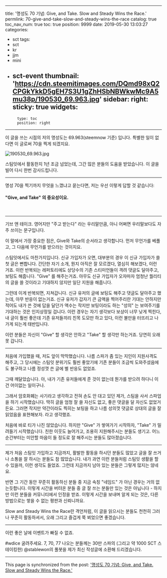 
---
title: '명성도 70 기념: Give, and Take. Slow and Steady Wins the Race.'
permlink: 70-give-and-take-slow-and-steady-wins-the-race
catalog: true
toc_nav_num: true
toc: true
position: 9999
date: 2019-05-30 13:03:27
categories:
- sct
tags:
- sct
- kr
- jjm
- mini
- sct-event
thumbnail: 'https://cdn.steemitimages.com/DQmd98xQ2CPGkYkkD5gEH7S3U1gZhHSbNBWkwMc9A5mu38p/190530_69.963.jpg'
sidebar:
    right:
        sticky: true
widgets:
    -
        type: toc
        position: right
---


이 글을 쓰는 시점의 저의 명성도는 69.963(steemnow 기준) 입니다. 특별한 일이 없다면 이 글로써 70을 찍게 되겠지요.

![190530_69.963.jpg](https://cdn.steemitimages.com/DQmd98xQ2CPGkYkkD5gEH7S3U1gZhHSbNBWkwMc9A5mu38p/190530_69.963.jpg)
<br>

스팀잇에서 활동한지 1년 조금 넘었는데, 그간 많은 분들의 도움을 받았습니다. 이 글을 빌어 다시 한번 감사드립니다.

---

명성 70을 찍기까지 무엇을 느꼈냐고 묻는다면, 저는 우선 이렇게 답할 것 같습니다:

#### "Give, and Take" 의 중요성이요.
<br>

---

기브 앤 테이크. 영어지만 "주고 받는다" 라는 우리말만큼, 아니 어쩌면 우리말보다도 자주 쓰이는 문구입니다. 

이 말에서 가장 중요한 점은, Give와 Take의 순서라고 생각합니다. 먼저 무언가를 베풀고, 그 다음에 무언가를 받으라는 것이지요. 

스팀잇에서도 마찬가지입니다. 신규 가입자가 오면, 대부분의 경우 이 신규 가입자가 쓸 첫 글은 뻔합니다. 간단한 자기 소개, 뭔지 아직은 잘 모르겠다, 열심히 해보겠다, 이런 거죠. 이런 반복되는 레퍼토리에도 상당수의 기존 스티미언들이 격려 댓글도 달아주고, 보팅도 해줍니다. "Give" 를 해주는거죠. 아무도 신규 가입자가 오자마자 엄청난 퀄리티의 글을 쓸 것이라고 기대하지 않지만 일단 지원을 해줍니다.

그런데 이게 반복되면, 지쳐갑니다. 신규 유저의 글에 보팅도 해주고 댓글도 달아주고 했는데, 아무 반응이 없는거죠. 신규 유저가 갑자기 큰 금액을 찍어주리란 기대는 안하지만 적어도 내가 쓴 것에 답을 달던가 액수는 작지만 보팅이라도 하는 "성의" 는 보여주기를 기대하는 것은 인지상정일 겁니다. 이런 경우는 자기 생각보다 보상이 너무 낮게 찍힌다, 내 글이 훨씬 좋은데 기존 유저들끼리 친목 도모만 하고 있다, 이런 불만을 터뜨리고 나가게 되는게 태반입니다. 

이런 분들은 자신이 "Give"  할 생각은 안하고 "Take" 할 생각만 하는거죠. 당연히 오래 못 갑니다.

---

처음에 가입했을 때, 저도 앞이 막막했습니다. 나름 스파가 좀 있는 지인이 지원사격도 해주고, 그 당시에는 스팀잇 분위기도 훨씬 좋았기에 기존 분들이 조금씩 도와주셨음에도 불구하고 나름 정성껏 쓴 글에 별 반응도 없었죠.

그때 깨달았습니다. 아, 내가 기존 유저들에게 준 것이 없는데 뭔가를 받으려 하다니 이건 어이없는 일이구나.

그래서 암호화폐는 사기라고 생각하고 전혀 손도 안 대고 있던 제가, 스팀을 사서 스파업을 하기 시작했습니다. 딱히 글을 엄청 잘 쓸 자신도 없고, 좋은 댓글을 달 자신도 없었거든요. 그러면 작지만 약간이라도 찍히는 보팅을 하고 나름 성의껏 댓글로 상대의 글을 잘 읽었음을 표현해보자. 라고 생각했죠.

처음에 바로 티가 나진 않았습니다. 하지만 "Give" 가 쌓여가기 시작하자, "Take" 가 밀려들기 시작했습니다. 친한 이웃도 늘어가고, 조용히 지원해주시는 분들도 생기고. 어느 순간부터는 미안할 마음이 들 정도로 잘 해주시는 분들도 많아졌습니다.

---

제가 처음 스팀잇 가입하고 지금까지, 활발한 활동을 하시던 분들도 많았고 글을 잘 쓰거나 소통을 잘 하시는 분들도 참 많았습니다. 내가 과연 이런 분들처럼 스팀잇 생활을 할 수 있을까, 이런 생각도 들었죠. 그런데 지금까지 남아 있는 분들은 그렇게 많지는 않네요. 

반면 그 기간 동안 꾸준히 활동하신 분들 중 지금 속칭 "네임드" 가 아닌 경우는 거의 없는듯합니다. 이렇게 시간을 버텨온 분들 중 글 잘 쓰는 분들만 있는 것은 아닙니다 - 하지만 이런 분들을 커뮤니티에서 인정을 받죠. 이렇게 시간을 보내며 알게 되는 것은, 다른 방법으로는 쌓을 수 없는 평판과 신뢰니까요.

Slow and Steady Wins the Race란 격언처럼, 이 글을 읽으시는 분들도 천천히 그러나 꾸준히 활동하셔서, 오래 그리고 즐겁게 쭉 뵈었으면 좋겠습니다.

---

이런 좋은 날에 이벤트가 빠질 수 없죠.

#wdice 굴려주세요. 7, 70, 77 나오는 분들께는 30만 스파의 (그리고 약 1000 SCT 스테이킹한) @stablewon의 풀봇을 제가 최신 작성글에 소환해 드리겠습니다.

- - -

This page is synchronized from the post: ['명성도 70 기념: Give, and Take. Slow and Steady Wins the Race.'](https://steemit.com/@glory7/70-give-and-take-slow-and-steady-wins-the-race)
